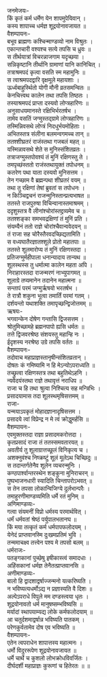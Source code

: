 जनमेजयः-  
किं कृतं कर्म धर्मेण येन शापमुपेयिवान् ।  
कस्य शापाच्च धर्मज्ञ शूद्रयोनावजायत ॥  
वैशम्पायनः-  
बभूव ब्राह्मणः कश्चिन्माण्डव्यो नाम विश्रुतः ।  
एकान्तचारी वश्यश्च सत्ये तपसि च ध्रुवः ॥  
स तीर्थयात्रां विचरन्नाजगाम यदृच्छया ।  
सन्निकृष्टानि तीर्थानि ग्रामाणां यानि कानिचित् ।  
तत्राश्रमपदं कृत्वा वसति स्म महामुनिः ॥  
स त्वाश्रमपदद्वारि वृक्षमूले महायशाः ।  
ऊर्ध्वबाहुर्स्थितो योगी मौनी व्रतसमन्वितः ॥  
केनचित्त्वथ कालेन तथा तपसि तिष्ठतः ।  
तस्याश्रमपदं प्राप्ता दस्यवो लोप्त्रहारिणः ॥  
अनुसाधयमानस्ते रक्षिभिर्भरतर्षभ ।  
तामेव वसतिं जग्मुस्तद्ग्रामे लोप्त्रहारिणः ॥  
तस्मिन्निवसथे लोप्त्रं निदधुर्भयमोहिताः ।  
अभितस्तत्र संलीना बलमन्वगमच्च तान् ॥  
ततश्शीघ्रतरं राजंस्तथा गजबलं महत् ॥  
यस्मिन्नावसथे शेते स मुनिस्संशितव्रतः ।  
तत्राजग्मुस्तपोवश्यं तं मुनिं रक्षिणस्तु ते ।  
तमपृच्छंस्ततो राजंस्तथायुक्तं तपोधनम् ॥  
कतरेण पथा याता दस्यवो मुनिसत्तम ।  
तेन गच्छाम वै ब्रह्मन्पथा शीघ्रतरं वयम् ॥  
तथा तु रक्षिणां तेषां ब्रुवतां स तपोधनः ।  
न किञ्चिद्वचनं राजन्मुनिस्तान्प्रत्यभाषत ॥  
ततस्ते राजपुरुषा विचिन्वानास्तमाश्रमम् ।  
ददृशुस्तत्र वै लीनांश्चोरांस्तद्द्रव्यमेव च ॥  
ततश्शङ्का समभवद्रक्षिणां तं मुनिं प्रति ।  
संयम्यैनं ततो राज्ञे चोरांश्चैवान्ववेदयन् ॥  
तं राजा सह चोरैस्तैरवदच्छिद्यतामिति ।  
स वध्यघातैरज्ञातश्शूले प्रोतो महातपाः ॥  
ततस्ते शूलमारोप्य तं मुनिं रक्षिणस्तदा ।  
प्रतिजग्मुर्महीपाला धनान्यादाय तान्यथ ॥  
शूलस्थस्स तु धर्मात्मा कालेन महता अपि ।  
निराहारस्तदा राजन्मरणं नाभ्युपागमत् ॥  
शूलाग्रे तप्यमानेन तदानेन महात्मना ॥  
सन्तापं परमं जग्मुर्ऋषयो भरतर्षभ ।  
ते रात्रौ शकुना भूत्वा तमार्तिं परमां गतम् ।  
दर्शयन्तो यथाशक्ति तमापृच्छन्द्विजोत्तमम् ॥  
ऋषयः-  
भगवान्केन दोषेण गन्तासि द्विजसत्तम ।  
श्रोतुमिच्छामहे ब्रह्मनपापो ह्यसि धर्मतः ॥  
तत्ते द्विजवरश्रेष्ठ संशयस्तु महान्हि नः ।  
ईदृशस्य नरश्रेष्ठ उग्रे तपसि वर्ततः ॥  
वैशम्पायनः-  
तदोवाच महाप्राज्ञस्तानृषीन्संशितव्रतान् ।  
दोषतः कं गमिष्यामि न हि मेऽन्योऽपराध्यति ॥  
तच्छ्रुत्वा रक्षिणस्तत्र तथा बहुतिथेऽहनि ।  
न्यवेदयंस्तथा राज्ञे तथावृत्तं नराधिप ॥  
राजा च हि तथा श्रुत्वा निश्चित्य सह मन्त्रिभिः ।  
प्रसादयामास तदा शूलस्थमृषिसत्तमम् ॥  
राजा-  
यन्मयाऽपकृतं मोहादज्ञानादृषिसत्तम ।  
प्रसादये त्वां विप्रेन्द्र न मे त्वं क्रोद्धुमर्हसि ॥  
वैशम्पायनः-  
एवमुक्तस्तदा राज्ञा प्रसादमकरोत्तदा ।  
कृतप्रसादं राजा तं ततस्समवतारयत् ॥  
अवतीर्य तु शूलाग्रात्तच्छूलं विनिकृत्य च ।  
अशक्नुवंश्च निष्क्रष्टुं शूलं मूलेऽथ चिच्छिदुः ॥  
स तदान्तर्गतेनैव शूलेन व्यचरन्मुनिः ।  
कण्ठपार्श्वान्तरस्थेन शङ्कुना मुनिराचरन् ॥  
पुष्पभाजनधारी स्यादिति चिन्तापरोऽभवत् ॥  
स तेन तपसा लोकान्विजिग्ये दुर्लभान्परैः ।  
तमाहुरणीमाण्डव्यमिति धर्मे रतं मुनिम् ॥  
अणिमाण्डव्यः-  
गत्वा संयमनीं विप्रो धर्मस्य परमार्थवित् ।  
धर्मं धर्मवतां श्रेष्ठं पर्युपालभतानघ ॥  
किं मया तत्कृतं कर्म धर्मपापफलोदयम् ।  
येनेदं प्राप्तवानस्मि दुःखमप्रतिमं भुवि ।  
तन्ममाचक्ष्व तत्त्वेन पश्य मे तपसो बलम् ॥  
धर्मराजः-  
पतङ्गकानां पुच्छेषु इषीकास्त्वं समादधाः ।  
अहिंसकानां धर्मज्ञ तेनैतत्प्राप्तवानसि ॥  
अणीमाण्डव्यः-  
बालो हि द्वादशाद्वर्षाज्जन्मनो यत्करिष्यति ।  
न भविष्यत्यधर्मोऽद्य न प्रज्ञास्यति वै दिशः ॥  
अल्पेऽपराधे विपुले मम दण्डस्त्वया धृतः ।  
शूद्रयोनावतो धर्म मानुषष्सम्भविष्यसि ॥  
मर्यादां स्थापयाम्यद्य लोके कर्मफलोदयाम् ॥  
आ चतुर्दशमाद्वर्षान्न भविष्यति पातकम् ।  
परेणकुर्वतामेव दोष एव भविष्यति ॥  
वैशम्पायनः-  
एतेन त्वपराधेन शापात्तस्य महात्मनः ।  
धर्मो विदुररूपेण शूद्रयोनावजायत ॥  
धर्मे चार्थे च कुशलो लोभक्रोधविवर्जितः ।  
दीर्घदर्शी महाप्राज्ञः कुरूणां च हितेरतः ॥ ॥  
